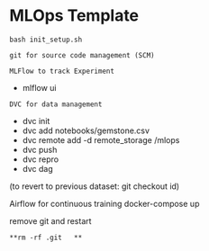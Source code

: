 # MLOps Template


```
bash init_setup.sh
```

```
git for source code management (SCM)
```

```
MLFlow to track Experiment
```
- mlflow ui


```
DVC for data management
```

- dvc init
- dvc add notebooks/gemstone.csv
- dvc remote add -d remote_storage /mlops
- dvc push
- dvc repro
- dvc dag

(to revert to previous dataset: git checkout id)

Airflow for continuous training
docker-compose up

remove git and restart
```
**rm -rf .git   **
```